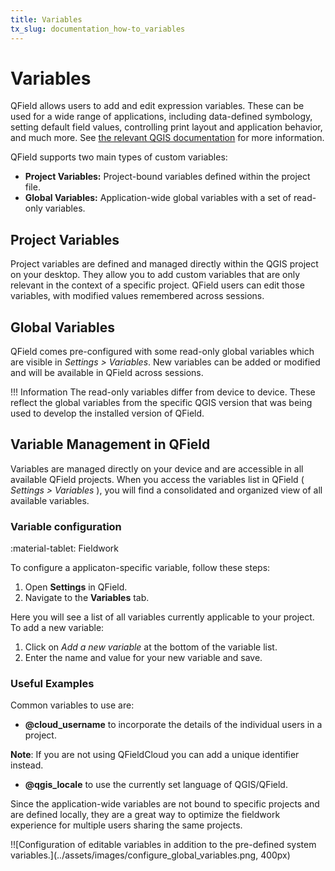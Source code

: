 ```yaml
---
title: Variables
tx_slug: documentation_how-to_variables
---
```


# Variables

QField allows users to add and edit expression variables.
These can be used for a wide range of applications, including data-defined symbology, setting default field values, controlling print layout and application behavior, and much more.
See [the relevant QGIS documentation](https://docs.qgis.org/latest/en/docs/user_manual/introduction/general_tools.html#storing-values-in-variables) for more information.

QField supports two main types of custom variables:

- **Project Variables:** Project-bound variables defined within the project file.
- **Global Variables:** Application-wide global variables with a set of read-only variables.



## Project Variables

Project variables are defined and managed directly within the QGIS project on your desktop.
They allow you to add custom variables that are only relevant in the context of a specific project.
QField users can edit those variables, with modified values remembered across sessions.

## Global Variables

QField comes pre-configured with some read-only global variables which are visible in *Settings > Variables*.
New variables can be added or modified and will be available in QField across sessions.

!!! Information
    The read-only variables differ from device to device. These reflect the global variables from the specific QGIS version that was being used to develop the installed version of QField.

## Variable Management in QField

Variables are managed directly on your device and are accessible in all available QField projects.
When you access the variables list in QField ( *Settings > Variables* ), you will find a consolidated and organized view of all available variables.

### Variable configuration

:material-tablet: Fieldwork

To configure a applicaton-specific variable, follow these steps:

1. Open **Settings** in QField.
2. Navigate to the **Variables** tab.

Here you will see a list of all variables currently applicable to your project.
To add a new variable:

1. Click on *Add a new variable* at the bottom of the variable list.
2. Enter the name and value for your new variable and save.

### Useful Examples

Common variables to use are:

- **@cloud_username** to incorporate the details of the individual users in a project.

**Note**: If you are not using QFieldCloud you can add a unique identifier instead.

- **@qgis_locale** to use the currently set language of QGIS/QField.

Since the application-wide variables are not bound to specific projects and are defined locally, they are a great way to optimize the fieldwork experience for multiple users sharing the same projects.

!![Configuration of editable variables in addition to the
pre-defined system variables.](../assets/images/configure_global_variables.png, 400px)
